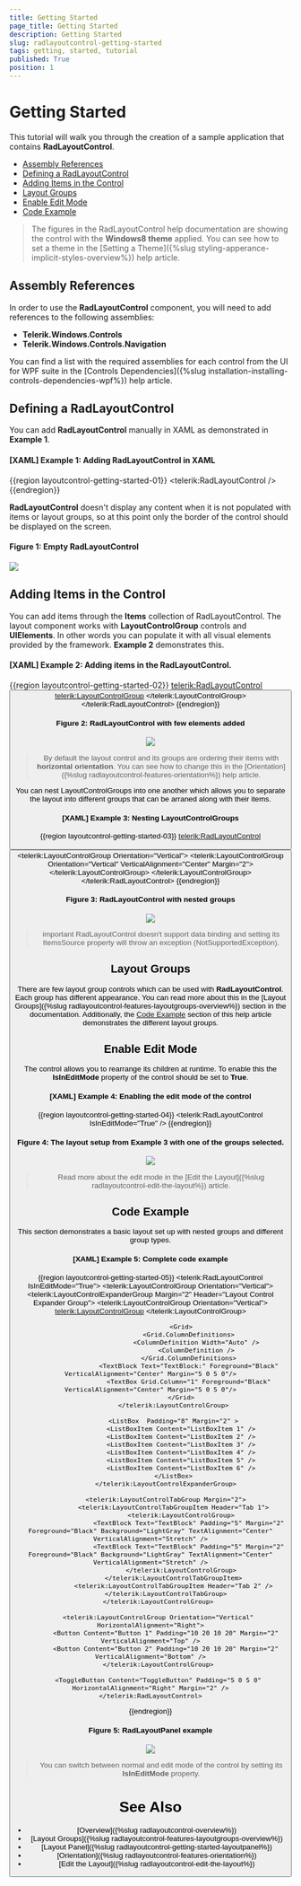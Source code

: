 ```yaml
---
title: Getting Started
page_title: Getting Started
description: Getting Started
slug: radlayoutcontrol-getting-started
tags: getting, started, tutorial
published: True
position: 1
---
```


# Getting Started

This tutorial will walk you through the creation of a sample application that contains __RadLayoutControl__.

* [Assembly References](#assembly-references)
* [Defining a RadLayoutControl](#defining-a-radlayoutcontrol)
* [Adding Items in the Control](#adding-items-in-the-control)
* [Layout Groups](#layout-groups)
* [Enable Edit Mode](#enable-edit-mode)
* [Code Example](#code-example)

> The figures in the RadLayoutControl help documentation are showing the control with the __Windows8 theme__ applied. You can see how to set a theme in the [Setting a Theme]({%slug styling-apperance-implicit-styles-overview%}) help article.

## Assembly References

In order to use the __RadLayoutControl__ component, you will need to add references to the following assemblies:
* __Telerik.Windows.Controls__
* __Telerik.Windows.Controls.Navigation__

You can find a list with the required assemblies for each control from the UI for WPF suite in the [Controls Dependencies]({%slug installation-installing-controls-dependencies-wpf%}) help article.

## Defining a RadLayoutControl

You can add __RadLayoutControl__ manually in XAML as demonstrated in __Example 1__. 

#### __[XAML] Example 1: Adding RadLayoutControl in XAML__
{{region layoutcontrol-getting-started-01}}
	<telerik:RadLayoutControl />
{{endregion}}
	
__RadLayoutControl__ doesn't display any content when it is not populated with items or layout groups, so at this point only the border of the control should be displayed on the screen.

#### __Figure 1: Empty RadLayoutControl__
![](images/layoutcontrol-getting-started-01.png)

## Adding Items in the Control

You can add items through the __Items__ collection of RadLayoutControl. The layout component works with __LayoutControlGroup__ controls and __UIElements__. In other words you can populate it with all visual elements provided by the framework. __Example 2__ demonstrates this.

#### __[XAML] Example 2: Adding items in the RadLayoutControl.__
{{region layoutcontrol-getting-started-02}}
	<telerik:RadLayoutControl>           
		<Button Content="Button"/>
		<Border Background="Bisque"/>
		<telerik:LayoutControlGroup>
			<TextBlock Text="TextBlock" Background="LightGray" TextAlignment="Center"/>
		</telerik:LayoutControlGroup>
	</telerik:RadLayoutControl>
{{endregion}}

#### __Figure 2: RadLayoutControl with few elements added__
![](images/layoutcontrol-getting-started-02.png)

> By default the layout control and its groups are ordering their items with __horizontal orientation__. You can see how to change this in the [Orientation]({%slug radlayoutcontrol-features-orientation%}) help article.

You can nest LayoutControlGroups into one another which allows you to separate the layout into different groups that can be arraned along with their items.

#### __[XAML] Example 3: Nesting LayoutControlGroups__
{{region layoutcontrol-getting-started-03}}
	<telerik:RadLayoutControl>           
		<Button Content="Button"/>
		<Border Background="Bisque"/>
		<telerik:LayoutControlGroup Orientation="Vertical">
			<TextBlock Text="TextBlock" Background="LightGray" TextAlignment="Center" VerticalAlignment="Center"/>
			<telerik:LayoutControlGroup Orientation="Vertical" VerticalAlignment="Center" Margin="2">
				<StackPanel Orientation="Horizontal">
					<TextBlock Text="Text field:" Margin="5 0 5 0" />
					<TextBox MinWidth="100"/>
				</StackPanel>
				<StackPanel Orientation="Horizontal">
					<TextBlock Text="Text field:" Margin="5 0 5 0" />
					<TextBox MinWidth="100"/>
				</StackPanel>
			</telerik:LayoutControlGroup>
		</telerik:LayoutControlGroup>
	</telerik:RadLayoutControl>
{{endregion}}

#### __Figure 3: RadLayoutControl with nested groups__
![](images/layoutcontrol-getting-started-03.png)

>important RadLayoutControl doesn't support data binding and setting its ItemsSource property will throw an exception (NotSupportedException).

## Layout Groups

There are few layout group controls which can be used with __RadLayoutControl__. Each group has different appearance. You can read more about this in the [Layout Groups]({%slug radlayoutcontrol-features-layoutgroups-overview%}) section in the documentation. Additionally, the [Code Example](#code-example) section of this help article demonstrates the different layout groups.

## Enable Edit Mode

The control allows you to rearrange its children at runtime. To enable this the __IsInEditMode__ property of the control should be set to __True__.

#### __[XAML] Example 4: Enabling the edit mode of the control__
{{region layoutcontrol-getting-started-04}}
	<telerik:RadLayoutControl IsInEditMode="True" />
{{endregion}}
	
#### __Figure 4: The layout setup from Example 3 with one of the groups selected.__
![](images/layoutcontrol-getting-started-04.png)

> Read more about the edit mode in the [Edit the Layout]({%slug radlayoutcontrol-edit-the-layout%}) article.

## Code Example

This section demonstrates a basic layout set up with nested groups and different group types.

#### __[XAML] Example 5: Complete code example__
{{region layoutcontrol-getting-started-05}}
	<telerik:RadLayoutControl IsInEditMode="True">
		<telerik:LayoutControlGroup Orientation="Vertical">
			<telerik:LayoutControlExpanderGroup Margin="2" Header="Layout Control Expander Group">
				<telerik:LayoutControlGroup Orientation="Vertical">
					<telerik:LayoutControlGroup>
						<RadioButton Content="RadioButton 1" Padding="5" VerticalAlignment="Center" Margin="2" />
						<RadioButton Content="RadioButton 2" IsChecked="True" Padding="5" VerticalAlignment="Center" Margin="2" />
						<RadioButton Content="RadioButton 3" Padding="5" VerticalAlignment="Center" Margin="2" />
					</telerik:LayoutControlGroup>

					<Grid>
						<Grid.ColumnDefinitions>
							<ColumnDefinition Width="Auto" />
							<ColumnDefinition />
						</Grid.ColumnDefinitions>
						<TextBlock Text="TextBlock:" Foreground="Black" VerticalAlignment="Center" Margin="5 0 5 0"/>
						<TextBox Grid.Column="1" Foreground="Black" VerticalAlignment="Center" Margin="5 0 5 0"/>
					</Grid>
				</telerik:LayoutControlGroup>

				<ListBox  Padding="8" Margin="2" >
					<ListBoxItem Content="ListBoxItem 1" />
					<ListBoxItem Content="ListBoxItem 2" />
					<ListBoxItem Content="ListBoxItem 3" />
					<ListBoxItem Content="ListBoxItem 4" />
					<ListBoxItem Content="ListBoxItem 5" />
					<ListBoxItem Content="ListBoxItem 6" />
				</ListBox>
			</telerik:LayoutControlExpanderGroup>

			<telerik:LayoutControlTabGroup Margin="2">
				<telerik:LayoutControlTabGroupItem Header="Tab 1">
					<telerik:LayoutControlGroup>
						<TextBlock Text="TextBlock" Padding="5" Margin="2" Foreground="Black" Background="LightGray" TextAlignment="Center" VerticalAlignment="Stretch" />
						<TextBlock Text="TextBlock" Padding="5" Margin="2" Foreground="Black" Background="LightGray" TextAlignment="Center" VerticalAlignment="Stretch" />
					</telerik:LayoutControlGroup>
				</telerik:LayoutControlTabGroupItem>
				<telerik:LayoutControlTabGroupItem Header="Tab 2" />
			</telerik:LayoutControlTabGroup>
		</telerik:LayoutControlGroup>

		<telerik:LayoutControlGroup Orientation="Vertical" HorizontalAlignment="Right">
			<Button Content="Button 1" Padding="10 20 10 20" Margin="2" VerticalAlignment="Top" />
			<Button Content="Button 2" Padding="10 20 10 20" Margin="2" VerticalAlignment="Bottom" />
		</telerik:LayoutControlGroup>

		<ToggleButton Content="ToggleButton" Padding="5 0 5 0" HorizontalAlignment="Right" Margin="2" />
	</telerik:RadLayoutControl>
{{endregion}}

#### __Figure 5: RadLayoutPanel example__  
![](images/layoutcontrol-getting-started-05.png)

> You can switch between normal and edit mode of the control by setting its __IsInEditMode__ property.

# See Also
* [Overview]({%slug radlayoutcontrol-overview%})
* [Layout Groups]({%slug radlayoutcontrol-features-layoutgroups-overview%})
* [Layout Panel]({%slug radlayoutcontrol-getting-started-layoutpanel%})
* [Orientation]({%slug radlayoutcontrol-features-orientation%})
* [Edit the Layout]({%slug radlayoutcontrol-edit-the-layout%})